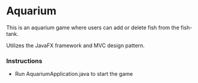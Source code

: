 # Aquarium

This is an aquarium game where users can add or delete fish from the fish-tank. 

Utilizes the JavaFX framework and MVC design pattern.  

### Instructions

- Run AquariumApplication.java to start the game




